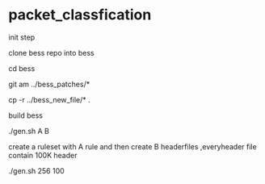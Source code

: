 # packet_classfication


init step

clone bess repo into bess

cd bess

git am ../bess_patches/*

cp -r ../bess_new_file/* .

build bess


./gen.sh A B

create a ruleset with A rule and then create B headerfiles ,everyheader file contain 100K header

./gen.sh 256 100

